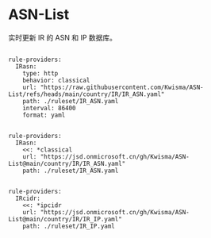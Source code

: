 
# ASN-List

实时更新 IR 的 ASN 和 IP 数据库。

<pre><code class="language-javascript">
rule-providers:
  IRasn:
    type: http
    behavior: classical
    url: "https://raw.githubusercontent.com/Kwisma/ASN-List/refs/heads/main/country/IR/IR_ASN.yaml"
    path: ./ruleset/IR_ASN.yaml
    interval: 86400
    format: yaml
</code></pre>

<pre><code class="language-javascript">
rule-providers:
  IRasn:
    <<: *classical
    url: "https://jsd.onmicrosoft.cn/gh/Kwisma/ASN-List@main/country/IR/IR_ASN.yaml"
    path: ./ruleset/IR_ASN.yaml
</code></pre>

<pre><code class="language-javascript">
rule-providers:
  IRcidr:
    <<: *ipcidr
    url: "https://jsd.onmicrosoft.cn/gh/Kwisma/ASN-List@main/country/IR/IR_IP.yaml"
    path: ./ruleset/IR_IP.yaml
</code></pre>